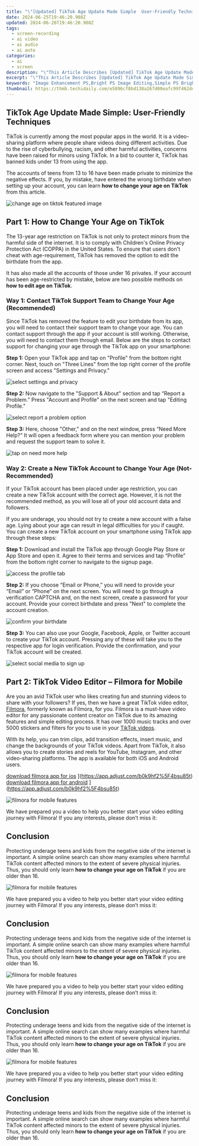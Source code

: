 ```yaml
---
title: "\"[Updated] TikTok Age Update Made Simple  User-Friendly Techniques\""
date: 2024-06-25T19:46:20.908Z
updated: 2024-06-26T19:46:20.908Z
tags: 
  - screen-recording
  - ai video
  - ai audio
  - ai auto
categories: 
  - ai
  - screen
description: "\"This Article Describes [Updated] TikTok Age Update Made Simple: User-Friendly Techniques\""
excerpt: "\"This Article Describes [Updated] TikTok Age Update Made Simple: User-Friendly Techniques\""
keywords: "Image Enhancement PS,Bright PS Image Editing,Simple PS Brighten,Lighten Photos Using PS,PS Sharpen Methods,PS Technique for Brightness,PS Image Clarity Boost"
thumbnail: https://thmb.techidaily.com/e5896cf8bd138a267d00eafc99f462dd02faf3099304ebd5a4c58885b5043e0a.jpg
---
```


## TikTok Age Update Made Simple: User-Friendly Techniques

TikTok is currently among the most popular apps in the world. It is a video-sharing platform where people share videos doing different activities. Due to the rise of cyberbullying, racism, and other harmful activities, concerns have been raised for minors using TikTok. In a bid to counter it, TikTok has banned kids under 13 from using the app.

The accounts of teens from 13 to 16 have been made private to minimize the negative effects. If you, by mistake, have entered the wrong birthdate when setting up your account, you can learn **how to change your age on TikTok** from this article.

![change age on tiktok featured image](https://images.wondershare.com/filmora/article-images/2023/02/how-to-change-age-on-tiktok-1.jpg)

## Part 1: How to Change Your Age on TikTok

The 13-year age restriction on TikTok is not only to protect minors from the harmful side of the internet. It is to comply with Children's Online Privacy Protection Act (COPPA) in the United States. To ensure that users don't cheat with age-requirement, TikTok has removed the option to edit the birthdate from the app.

It has also made all the accounts of those under 16 privates. If your account has been age-restricted by mistake, below are two possible methods on **how** **to edit age on TikTok**.

### Way 1: Contact TikTok Support Team to Change Your Age (Recommended)

Since TikTok has removed the feature to edit your birthdate from its app, you will need to contact their support team to change your age. You can contact support through the app if your account is still working. Otherwise, you will need to contact them through email. Below are the steps to contact support for changing your age through the TikTok app on your smartphone:

**Step 1:** Open your TikTok app and tap on "Profile" from the bottom right corner. Next, touch on "Three Lines" from the top right corner of the profile screen and access "Settings and Privacy."

![select settings and privacy](https://images.wondershare.com/filmora/article-images/2023/02/how-to-change-age-on-tiktok-2.jpg)

**Step 2:** Now navigate to the "Support & About" section and tap “Report a Problem.” Press "Account and Profile" on the next screen and tap "Editing Profile."

![select report a problem option](https://images.wondershare.com/filmora/article-images/2023/02/how-to-change-age-on-tiktok-3.jpg)

**Step 3:** Here, choose "Other," and on the next window, press “Need More Help?” It will open a feedback form where you can mention your problem and request the support team to solve it.

![tap on need more help](https://images.wondershare.com/filmora/article-images/2023/02/how-to-change-age-on-tiktok-4.jpg)

### Way 2: Create a New TikTok Account to Change Your Age (Not-Recommended)

If your TikTok account has been placed under age restriction, you can create a new TikTok account with the correct age. However, it is not the recommended method, as you will lose all of your old account data and followers.

If you are underage, you should not try to create a new account with a false age. Lying about your age can result in legal difficulties for you if caught. You can create a new TikTok account on your smartphone using TikTok app through these steps:

**Step 1:** Download and install the TikTok app through Google Play Store or App Store and open it. Agree to their terms and services and tap “Profile” from the bottom right corner to navigate to the signup page.

![access the profile tab](https://images.wondershare.com/filmora/article-images/2023/02/how-to-change-age-on-tiktok-5.jpg)

**Step 2:** If you choose “Email or Phone,” you will need to provide your “Email” or “Phone” on the next screen. You will need to go through a verification CAPTCHA and, on the next screen, create a password for your account. Provide your correct birthdate and press "Next" to complete the account creation.

![confirm your birthdate](https://images.wondershare.com/filmora/article-images/2023/02/how-to-change-age-on-tiktok-6.jpg)

**Step 3:** You can also use your Google, Facebook, Apple, or Twitter account to create your TikTok account. Pressing any of these will take you to the respective app for login verification. Provide the confirmation, and your TikTok account will be created.

![select social media to sign up](https://images.wondershare.com/filmora/article-images/2023/02/how-to-change-age-on-tiktok-7.jpg)

## Part 2: TikTok Video Editor – Filmora for Mobile

Are you an avid TikTok user who likes creating fun and stunning videos to share with your followers? If yes, then we have a great TikTok video editor, [Filmora](https://tools.techidaily.com/wondershare/filmora/download/), formerly known as Filmora, for you. Filmora is a must-have video editor for any passionate content creator on TikTok due to its amazing features and simple editing process. It has over 1000 music tracks and over 5000 stickers and filters for you to use in your [TikTok videos](https://tools.techidaily.com/wondershare/filmora/download/).

With its help, you can trim clips, add transition effects, insert music, and change the backgrounds of your TikTok videos. Apart from TikTok, it also allows you to create stories and reels for YouTube, Instagram, and other video-sharing platforms. The app is available for both iOS and Android users.

[download filmora app for ios](https://images.wondershare.com/filmorago/article-common/app_store.svg) ](https://app.adjust.com/b0k9hf2%5F4bsu85t) [download filmora app for android](https://images.wondershare.com/filmorago/article-common/google_play.svg) ](https://app.adjust.com/b0k9hf2%5F4bsu85t)

![filmora for mobile features](https://images.wondershare.com/filmora/article-images/2023/02/how-to-change-age-on-tiktok-8.jpg)

We have prepared you a video to help you better start your video editing journey with Filmora! If you any interests, please don’t miss it:

## Conclusion

Protecting underage teens and kids from the negative side of the internet is important. A simple online search can show many examples where harmful TikTok content affected minors to the extent of severe physical injuries. Thus, you should only learn **how to change your age on TikTok** if you are older than 16.

![filmora for mobile features](https://images.wondershare.com/filmora/article-images/2023/02/how-to-change-age-on-tiktok-8.jpg)

We have prepared you a video to help you better start your video editing journey with Filmora! If you any interests, please don’t miss it:

## Conclusion

Protecting underage teens and kids from the negative side of the internet is important. A simple online search can show many examples where harmful TikTok content affected minors to the extent of severe physical injuries. Thus, you should only learn **how to change your age on TikTok** if you are older than 16.

![filmora for mobile features](https://images.wondershare.com/filmora/article-images/2023/02/how-to-change-age-on-tiktok-8.jpg)

We have prepared you a video to help you better start your video editing journey with Filmora! If you any interests, please don’t miss it:

## Conclusion

Protecting underage teens and kids from the negative side of the internet is important. A simple online search can show many examples where harmful TikTok content affected minors to the extent of severe physical injuries. Thus, you should only learn **how to change your age on TikTok** if you are older than 16.

![filmora for mobile features](https://images.wondershare.com/filmora/article-images/2023/02/how-to-change-age-on-tiktok-8.jpg)

We have prepared you a video to help you better start your video editing journey with Filmora! If you any interests, please don’t miss it:

## Conclusion

Protecting underage teens and kids from the negative side of the internet is important. A simple online search can show many examples where harmful TikTok content affected minors to the extent of severe physical injuries. Thus, you should only learn **how to change your age on TikTok** if you are older than 16.

<ins class="adsbygoogle"
     style="display:block"
     data-ad-format="autorelaxed"
     data-ad-client="ca-pub-7571918770474297"
     data-ad-slot="1223367746"></ins>

<ins class="adsbygoogle"
     style="display:block"
     data-ad-format="autorelaxed"
     data-ad-client="ca-pub-7571918770474297"
     data-ad-slot="1223367746"></ins>



<ins class="adsbygoogle"
     style="display:block"
     data-ad-client="ca-pub-7571918770474297"
     data-ad-slot="8358498916"
     data-ad-format="auto"
     data-full-width-responsive="true"></ins>



